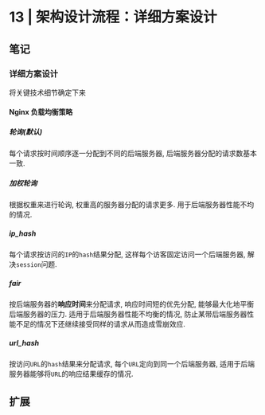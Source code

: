 # 13 | 架构设计流程：详细方案设计

## 笔记 

### 详细方案设计

将关键技术细节确定下来

#### Nginx 负载均衡策略

##### 轮询(默认) 

每个请求按时间顺序逐一分配到不同的后端服务器, 后端服务器分配的请求数基本一致.

##### 加权轮询

根据权重来进行轮询, 权重高的服务器分配的请求更多. 用于后端服务器性能不均的情况.

##### ip_hash

每个请求按访问的`IP`的`hash`结果分配, 这样每个访客固定访问一个后端服务器, 解决`session`问题.

##### fair

按后端服务器的**响应时间**来分配请求, 响应时间短的优先分配, 能够最大化地平衡后端服务器的压力. 适用于后端服务器性能不均衡的情况, 防止某带后端服务器性能不足的情况下还继续接受同样的请求从而造成雪崩效应.

##### url_hash

按访问`URL`的`hash`结果来分配请求, 每个`URL`定向到同一个后端服务器, 适用于后端服务器能够将`URL`的响应结果缓存的情况.

## 扩展